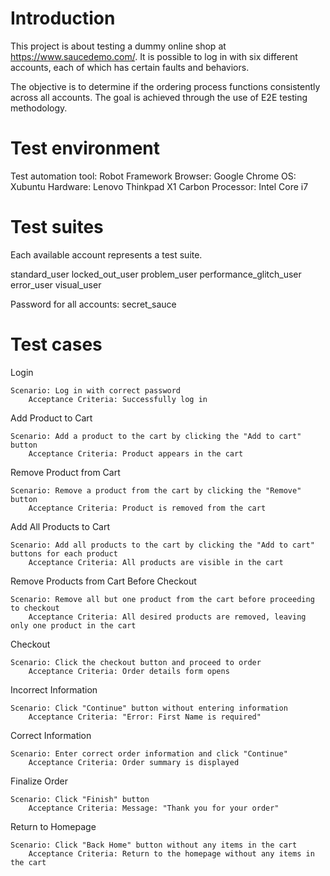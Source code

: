 # Introduction

This project is about testing a dummy online shop at https://www.saucedemo.com/. It is possible to log in with six different accounts, each of which has certain faults and behaviors. 

The objective is to determine if the ordering process functions consistently across all accounts. The goal is achieved through the use of E2E testing methodology.

# Test environment

Test automation tool: Robot Framework
Browser: Google Chrome
OS: Xubuntu
Hardware: Lenovo Thinkpad X1 Carbon
Processor: Intel Core i7

# Test suites

Each available account represents a test suite.

standard_user
locked_out_user
problem_user
performance_glitch_user
error_user
visual_user

Password for all accounts: secret_sauce

# Test cases

Login

    Scenario: Log in with correct password
        Acceptance Criteria: Successfully log in

Add Product to Cart

    Scenario: Add a product to the cart by clicking the "Add to cart" button
        Acceptance Criteria: Product appears in the cart

Remove Product from Cart

    Scenario: Remove a product from the cart by clicking the "Remove" button
        Acceptance Criteria: Product is removed from the cart

Add All Products to Cart

    Scenario: Add all products to the cart by clicking the "Add to cart" buttons for each product
        Acceptance Criteria: All products are visible in the cart

Remove Products from Cart Before Checkout

    Scenario: Remove all but one product from the cart before proceeding to checkout
        Acceptance Criteria: All desired products are removed, leaving only one product in the cart

Checkout

    Scenario: Click the checkout button and proceed to order
        Acceptance Criteria: Order details form opens

Incorrect Information

    Scenario: Click "Continue" button without entering information
        Acceptance Criteria: "Error: First Name is required"

Correct Information

    Scenario: Enter correct order information and click "Continue"
        Acceptance Criteria: Order summary is displayed

Finalize Order

    Scenario: Click "Finish" button
        Acceptance Criteria: Message: "Thank you for your order"

Return to Homepage

    Scenario: Click "Back Home" button without any items in the cart
        Acceptance Criteria: Return to the homepage without any items in the cart